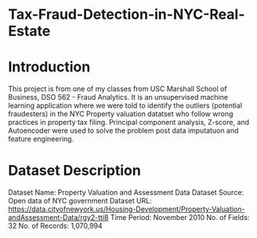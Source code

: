 # Tax-Fraud-Detection-in-NYC-Real-Estate

# Introduction
This project is from one of my classes from USC Marshall School of Business, DSO 562 - Fraud Analytics. It is an unsupervised machine learning application where we were told to identify the outliers (potential fraudesters) in the NYC Property valuation datatset who follow wrong practices in property tax filing. Principal component analysis, Z-score, and Autoencoder were used to solve the problem post data imputatuon and feature engineering.

# Dataset Description
Dataset Name: Property Valuation and Assessment Data Dataset Source: Open data of NYC government Dataset URL: https://data.cityofnewyork.us/Housing-Development/Property-Valuation-andAssessment-Data/rgy2-tti8 Time Period: November 2010 No. of Fields: 32 No. of Records: 1,070,994
